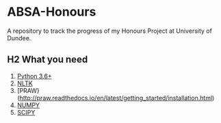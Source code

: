 # ABSA-Honours
A repository to track the progress of my Honours Project at University of Dundee.

## H2 What you need
1. [Python 3.6+](https://www.python.org/downloads/)
2. [NLTK](https://pypi.python.org/pypi/nltk)
3. [PRAW}(http://praw.readthedocs.io/en/latest/getting_started/installation.html)
4. [NUMPY](https://www.scipy.org/scipylib/download.html)
5. [SCIPY](https://www.scipy.org/scipylib/download.html)